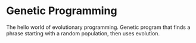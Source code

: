 # Genetic Programming
The hello world of evolutionary programming. Genetic program that finds a phrase starting with a random population, then uses evolution.


